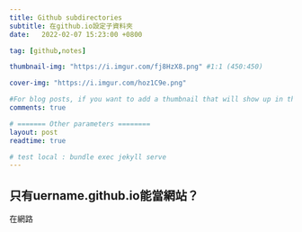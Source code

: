 ```yaml
---
title: Github subdirectories
subtitle: 在github.io設定子資料夾
date:   2022-02-07 15:23:00 +0800

tag: [github,notes]

thumbnail-img: "https://i.imgur.com/fj8HzX8.png" #1:1 (450:450)

cover-img: "https://i.imgur.com/hoz1C9e.png"

#For blog posts, if you want to add a thumbnail that will show up in the feed, use thumbnail-img: /path/to/image. If no thumbnail is provided, then cover-img will be used as the thumbnail. You can use thumbnail-img: "" to disable a thumbnail.
comments: true

# ======= Other parameters ========
layout: post
readtime: true

# test local : bundle exec jekyll serve
---
```


## 只有uername.github.io能當網站？

在網路